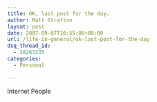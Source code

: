 ```yaml
---
title: OK, last post for the day…
author: Matt Stratton
layout: post
date: 2007-09-07T16:55:00+00:00
url: /life-in-general/ok-last-post-for-the-day
dsq_thread_id:
  - 28263235
categories:
  - Personal

---
```

Internet People